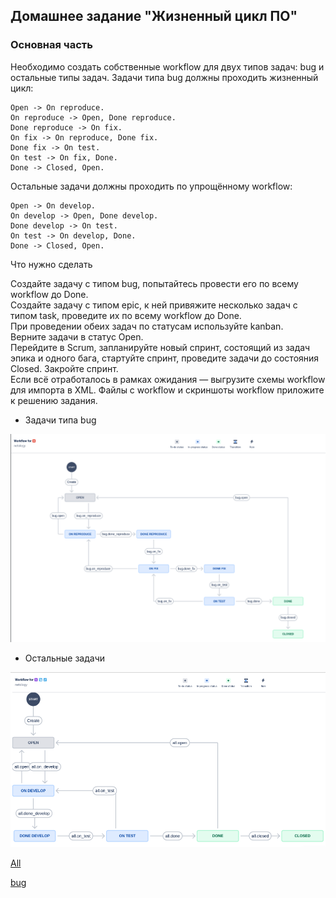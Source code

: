 ## Домашнее задание "Жизненный цикл ПО"  

### Основная часть  
Необходимо создать собственные workflow для двух типов задач: bug и остальные типы задач. Задачи типа bug должны проходить жизненный цикл:  

```
Open -> On reproduce.  
On reproduce -> Open, Done reproduce.  
Done reproduce -> On fix.  
On fix -> On reproduce, Done fix.
Done fix -> On test.
On test -> On fix, Done.
Done -> Closed, Open.
```
Остальные задачи должны проходить по упрощённому workflow:  
```
Open -> On develop.
On develop -> Open, Done develop.
Done develop -> On test.
On test -> On develop, Done.
Done -> Closed, Open.
```
Что нужно сделать  

Создайте задачу с типом bug, попытайтесь провести его по всему workflow до Done.  
Создайте задачу с типом epic, к ней привяжите несколько задач с типом task, проведите их по всему workflow до Done.  
При проведении обеих задач по статусам используйте kanban.  
Верните задачи в статус Open.  
Перейдите в Scrum, запланируйте новый спринт, состоящий из задач эпика и одного бага, стартуйте спринт, проведите задачи до состояния Closed. Закройте спринт.  
Если всё отработалось в рамках ожидания — выгрузите схемы workflow для импорта в XML. Файлы с workflow и скриншоты workflow приложите к решению задания.  

* Задачи типа bug

![](https://github.com/networksuperman/netology_dev_ops/blob/main/cicd-dev-35/09-ci-01-intro/img/Screenshot_20240111_093421.png?raw=true)  


* Остальные задачи

![](https://github.com/networksuperman/netology_dev_ops/blob/main/cicd-dev-35/09-ci-01-intro/img/Screenshot_20240205_112406.png?raw=true)  


[All](https://github.com/networksuperman/netology_dev_ops/blob/main/cicd-dev-35/09-ci-01-intro/All.xml)  

[bug](https://github.com/networksuperman/netology_dev_ops/blob/main/cicd-dev-35/09-ci-01-intro/bug.xml)  
